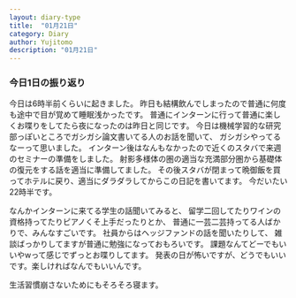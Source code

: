 ```yaml
---
layout: diary-type
title:  "01月21日"
category: Diary
author: Yujitomo
description: "01月21日"
---
```



### 今日1日の振り返り

今日は6時半前くらいに起きました。
昨日も結構飲んでしまったので普通に何度も途中で目が覚めて睡眠浅かったです。
普通にインターンに行って普通に楽しくお喋りをしてたら夜になったのは昨日と同じです。
今日は機械学習的な研究部っぽいところでガシガシ論文書いてる人のお話を聞いて、
ガシガシやってるなーって思いました。
インターン後はなんもなかったので近くのスタバで来週のセミナーの準備をしました。
射影多様体の圏の適当な充満部分圏から基礎体の復元をする話を適当に準備してました。
その後スタバが閉まって晩御飯を買ってホテルに戻り、適当にダラダラしてからこの日記を書いてます。
今だいたい22時半です。

なんかインターンに来てる学生の話聞いてみると、
留学二回してたりワインの資格持ってたりピアノくそ上手だったりとか、
普通に一芸二芸持ってる人ばかりで、みんなすごいです。
社員からはヘッジファンドの話を聞いたりして、
雑談ばっかりしてますが普通に勉強になっておもろいです。
課題なんてどーでもいいやwって感じでずっとお喋りしてます。
発表の日が怖いですが、どうでもいいです。楽しければなんでもいいんです。

生活習慣崩さないためにもそろそろ寝ます。
